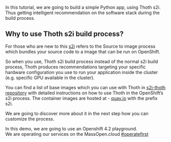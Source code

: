 In this tutorial, we are going to build a simple Python app, using Thoth s2i.
Thus getting intelligent recommendation on the software stack during the build process.

## Why to use Thoth s2i build process?

For those who are new to this [s2i](https://docs.openshift.com/container-platform/3.11/using_images/s2i_images/python.html) refers to the Source to image process which
bundles your source code to a image that can be run on OpenShift. 

So when you use, Thoth s2i build process instead of the normal s2i build process, 
Thoth produces recommendations targeting your specific hardware configuration you 
use to run your application inside the cluster (e.g. specific GPU available in 
the cluster).

You can find a list of base images which you can use with Thoth in [s2i-thoth repository](https://github.com/thoth-station/s2i-thoth) 
with detailed instructions on how to use Thoth in the OpenShift’s s2i process. 
The container images are hosted at - 
[quay.io](quay.io/organization/thoth-station) with the 
prefix s2i.

We are going to discover more about it in the next step how you can customize the process.

In this demo, we are going to use an Openshift 4.2 playground.<br>
We are operating our services on the MassOpen.cloud [#operatefirst](https://massopen.cloud/connected-initiatives/operate-first)